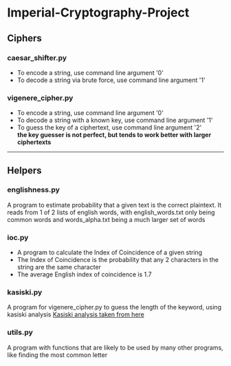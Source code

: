 # Imperial-Cryptography-Project

## Ciphers

### caesar_shifter.py

- To encode a string, use command line argument '0'
- To decode a string via brute force, use command line argument '1'

### vigenere_cipher.py
- To encode a string, use command line argument '0'
- To decode a string with a known key, use command line argument '1'
- To guess the key of a ciphertext, use command line argument '2' <br>
**the key guesser is not perfect, but tends to work better with larger ciphertexts**

---

## Helpers

### englishness.py
A program to estimate probability that a given text is the correct plaintext.
It reads from 1 of 2 lists of english words, with english_words.txt only being common words and words_alpha.txt being a much larger set of words

### ioc.py
- A program to calculate the Index of Coincidence of a given string
- The Index of Coincidence is the probability that any 2 characters in the string are the same character
- The average English index of coincidence is 1.7

### kasiski.py
A program for vigenere_cipher.py to guess the length of the keyword, using kasiski analysis
[Kasiski analysis taken from here](https://pages.mtu.edu/~shene/NSF-4/Tutorial/VIG/Vig-Kasiski.html)

### utils.py
A program with functions that are likely to be used by many other programs, like finding the most common letter
